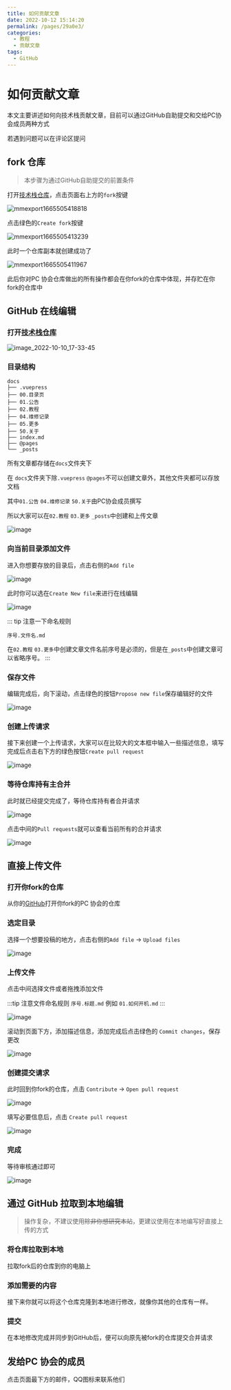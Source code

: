 ```yaml
---
title: 如何贡献文章
date: 2022-10-12 15:14:20
permalink: /pages/29a0e3/
categories:
  - 教程
  - 贡献文章
tags:
  - GitHub
---
```

# 如何贡献文章

本文主要讲述如何向技术栈贡献文章，目前可以通过GitHub自助提交和交给PC协会成员两种方式

<!-- more -->

若遇到问题可以在评论区提问

## fork 仓库

> 本步骤为通过GitHub自助提交的前置条件

打开[技术栈仓库](https://github.com/cqnu-pc/cqnu-pc.github.io)，点击页面右上方的`fork`按键

![mmexport1665505418818](https://cdn.staticaly.com/gh/CQNU-PC/pc-img@master/mackenia/贡献文章/mmexport1665505418818.1gb5227qnr34.webp)

点击绿色的`Create fork`按键

![mmexport1665505413239](https://cdn.staticaly.com/gh/CQNU-PC/pc-img@master/mackenia/贡献文章/mmexport1665505413239.3mm5xqhzprm0.webp)

此时一个仓库副本就创建成功了

![mmexport1665505411967](https://cdn.staticaly.com/gh/CQNU-PC/pc-img@master/mackenia/贡献文章/mmexport1665505411967.1ta21lh6jim8.webp)

此后你对PC 协会仓库做出的所有操作都会在你fork的仓库中体现，并存贮在你fork的仓库中

## GitHub 在线编辑

### 打开[技术栈仓库](https://github.com/cqnu-pc/cqnu-cp.github.io)

![image_2022-10-10_17-33-45](https://cdn.staticaly.com/gh/CQNU-PC/pc-img@master/mackenia/贡献文章/image_2022-10-10_17-33-45.310ebheyo940.jpg)

### 目录结构

```
docs
├── .vuepress
├── 00.目录页
├── 01.公告
├── 02.教程
├── 04.维修记录
├── 05.更多
├── 50.关于
├── index.md
├── @pages
└── _posts
```

所有文章都存储在`docs`文件夹下

在 `docs`文件夹下除`.vuepress` `@pages`不可以创建文章外，其他文件夹都可以存放文档

其中`01.公告` `04.维修记录` `50.关于`由PC协会成员撰写

所以大家可以在`02.教程` `03.更多` `_posts`中创建和上传文章

![image](https://cdn.staticaly.com/gh/CQNU-PC/pc-img@master/mackenia/贡献文章/image.3ui8ephsh000.jpg)

### 向当前目录添加文件

进入你想要存放的目录后，点击右侧的`Add file`

![image](https://cdn.staticaly.com/gh/CQNU-PC/pc-img@master/mackenia/贡献文章/image.2x4vh1a57le0.jpg)

此时你可以选在`Create New file`来进行在线编辑

![image](https://cdn.staticaly.com/gh/CQNU-PC/pc-img@master/mackenia/贡献文章/image.6q7055avn6s0.webp)

::: tip
注意一下命名规则

`序号.文件名.md`

在`02.教程` `03.更多`中创建文章文件名前序号是必须的，但是在`_posts`中创建文章可以省略序号。
:::

### 保存文件

编辑完成后，向下滚动，点击绿色的按钮`Propose new file`保存编辑好的文件

![image](https://cdn.staticaly.com/gh/CQNU-PC/pc-img@master/mackenia/贡献文章/image.5eiry6poag40.webp)

### 创建上传请求

接下来创建一个上传请求，大家可以在比较大的文本框中输入一些描述信息，填写完成后点击右下方的绿色按钮`Create pull request`

![image](https://cdn.staticaly.com/gh/CQNU-PC/pc-img@master/mackenia/贡献文章/image.4rwksh4teo80.webp)

### 等待仓库持有主合并

此时就已经提交完成了，等待仓库持有者合并请求

![image](https://cdn.staticaly.com/gh/CQNU-PC/pc-img@master/mackenia/贡献文章/image.54ob0j0we6o0.webp)

点击中间的`Pull requests`就可以查看当前所有的合并请求

![image](https://cdn.staticaly.com/gh/CQNU-PC/pc-img@master/mackenia/贡献文章/image.4mgja9eif8g0.webp)

## 直接上传文件

### 打开你fork的仓库

从你的[GitHub](https://github.com)打开你fork的PC 协会的仓库

### 选定目录

选择一个想要投稿的地方，点击右侧的`Add file` -> `Upload files`

![image](https://cdn.staticaly.com/gh/CQNU-PC/pc-img@master/mackenia/贡献文章/image.2x4vh1a57le0.jpg)

### 上传文件

点击中间选择文件或者拖拽添加文件

:::tip
注意文件命名规则 `序号.标题.md` 例如 `01.如何开机.md`
:::

![image](https://cdn.staticaly.com/gh/CQNU-PC/pc-img@master/mackenia/贡献文章/image.444trmbsm3o0.webp)

滚动到页面下方，添加描述信息，添加完成后点击绿色的 `Commit changes`，保存更改

![image](https://cdn.staticaly.com/gh/CQNU-PC/pc-img@master/mackenia/贡献文章/image.3j5sz4mrjq80.webp)

### 创建提交请求

此时回到你fork的仓库，点击 `Contribute` -> `Open pull request`

![image](https://cdn.staticaly.com/gh/CQNU-PC/pc-img@master/mackenia/贡献文章/image.14xmms0fre5c.webp)

填写必要信息后，点击 `Create pull request`

![image](https://cdn.staticaly.com/gh/CQNU-PC/pc-img@master/mackenia/贡献文章/image.16ugdpojc6tc.webp)

### 完成

等待审核通过即可

![image](https://cdn.staticaly.com/gh/CQNU-PC/pc-img@master/mackenia/贡献文章/image.381jr4fnpo80.webp)

## 通过 GitHub 拉取到本地编辑

> 操作复杂，不建议使用~~除非你想研究本站~~，更建议使用在本地编写好直接上传的方式

### 将仓库拉取到本地

拉取fork后的仓库到你的电脑上

### 添加需要的内容

接下来你就可以将这个仓库克隆到本地进行修改，就像你其他的仓库有一样。

### 提交

在本地修改完成并同步到GitHub后，便可以向原先被fork的仓库提交合并请求

## 发给PC 协会的成员

点击页面最下方的邮件，QQ图标来联系他们
